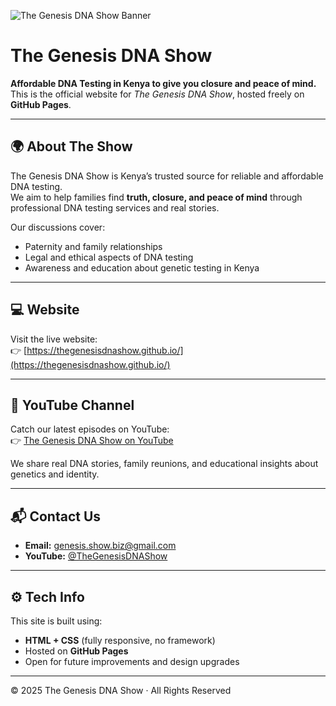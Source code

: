 ![The Genesis DNA Show Banner](https://genesisshowbiz-dev.github.io/banner.png)

# The Genesis DNA Show

**Affordable DNA Testing in Kenya to give you closure and peace of mind.**  
This is the official website for *The Genesis DNA Show*, hosted freely on **GitHub Pages**.

---

## 🌍 About The Show
The Genesis DNA Show is Kenya’s trusted source for reliable and affordable DNA testing.  
We aim to help families find **truth, closure, and peace of mind** through professional DNA testing services and real stories.

Our discussions cover:
- Paternity and family relationships
- Legal and ethical aspects of DNA testing
- Awareness and education about genetic testing in Kenya

---

## 💻 Website
Visit the live website:  
👉 [https://thegenesisdnashow.github.io/](https://thegenesisdnashow.github.io/)

---

## 🎥 YouTube Channel
Catch our latest episodes on YouTube:  
👉 [The Genesis DNA Show on YouTube](https://www.youtube.com/channel/UCIlL3TB9CE14IMUlrHYDPNw)

We share real DNA stories, family reunions, and educational insights about genetics and identity.

---

## 📬 Contact Us
- **Email:** [genesis.show.biz@gmail.com](mailto:genesis.show.biz@gmail.com)
- **YouTube:** [@TheGenesisDNAShow](https://www.youtube.com/channel/UCIlL3TB9CE14IMUlrHYDPNw)

---

## ⚙️ Tech Info
This site is built using:
- **HTML + CSS** (fully responsive, no framework)
- Hosted on **GitHub Pages**  
- Open for future improvements and design upgrades

---

© 2025 The Genesis DNA Show · All Rights Reserved
